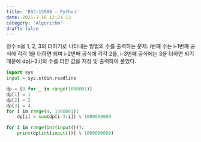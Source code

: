 ```yaml
---
title: 'BOJ-15988 - Python'
date: 2021-1-16 12:21:13
category: 'Algorithm'
draft: false
---
```

정수 n을 1, 2, 3의 더하기로 나타내는 방법의 수를 출력하는 문제. i번째 수는 i-1번째 공식에 각각 1을 더하면 되며 i-2번째 공식에 각각 2를, i-3번째 공식에는 3을 더하면 되기 때문에 dp[i-3:i]의 수를 더한 값을 저장 및 출력하여 풀었다.
```python
import sys
input = sys.stdin.readline

dp = [0 for _ in range(1000001)]
dp[1] = 1
dp[2] = 2
dp[3] = 4
for i in range(4, 1000001):
    dp[i] = sum(dp[i-3:i]) % 1000000009

for i in range(int(input())):
    print(dp[int(input())] % 1000000009)

```